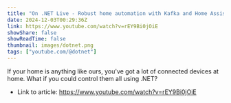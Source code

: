 ```yaml
---
title: "On .NET Live - Robust home automation with Kafka and Home Assistant"
date: 2024-12-03T00:29:36Z
link: https://www.youtube.com/watch?v=rEY9Bi0jOiE
showShare: false
showReadTime: false
thumbnail: images/dotnet.png
tags: ["youtube.com/@dotnet"]
---
```

If your home is anything like ours, you've got a lot of connected devices at home. What if you could control them all using .NET?

- Link to article: https://www.youtube.com/watch?v=rEY9Bi0jOiE